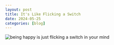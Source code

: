 ```yaml
---
layout: post
title: It's Like Flicking a Switch
date: 2024-05-25
categories: [blog]
---
```


![being happy is just flicking a switch in your mind](https://ik.imagekit.io/1wh3oo1zp/its-like_flicking-a-switch_j8GjLvu9K)